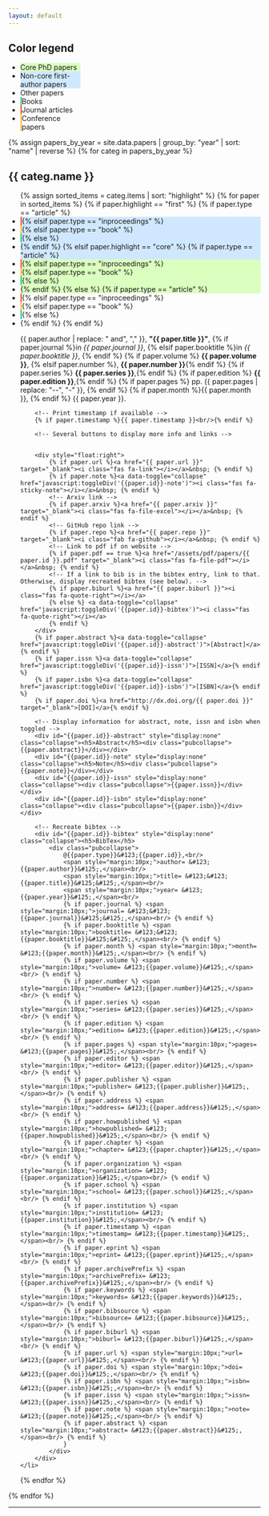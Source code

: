 ```yaml
---
layout: default
---
```


<h2>Color legend</h2>

<div class="pubs"><ul>
<li style="background-color:#daffbe;width:25%"> Core PhD papers </li>
<li style="background-color:#d0e8ff;width:25%"> Non-core first-author papers </li>
<li style="width:25%"> Other papers </li>
<li style="border-left: 3px solid #3BD19C; width:25%"> Books </li>
<li style="border-left: 3px solid #ff6a49; width:25%"> Journal articles </li>
<li style="border-left: 3px solid #ffbe55; width:25%"> Conference papers </li>
</ul></div>

<!-- Group papers by year, display in reverse order (most recent first) -->
{% assign papers_by_year = site.data.papers | group_by: "year" | sort: "name" | reverse %}
{% for categ in papers_by_year %}
  <h2 id="{{ categ.name }}">{{ categ.name }}</h2> <!-- Display current year -->
  <div class="pubs"><ul>
  <!-- Display each paper, ordered by highlight type: core, first, none. Color code based on core/first, also on paper type: article/proceedings -->
  {% assign sorted_items = categ.items | sort: "highlight" %}
  {% for paper in sorted_items %}
	{% if paper.highlight == "first" %}
		{% if paper.type == "article" %}
			<li style="background-color:#d0e8ff; border-left: 3px solid #ff6a49">
		{% elsif paper.type == "inproceedings" %}
			<li style="background-color:#d0e8ff; border-left: 3px solid #ffbe55">
		{% elsif paper.type == "book" %}
			<li style="background-color:#d0e8ff; border-left: 3px solid #3BD19C">
		{% else %}
			<li style="background-color:#d0e8ff">
		{% endif %}
	{% elsif paper.highlight == "core" %}
		{% if paper.type == "article" %}
			<li style="background-color:#daffbe; border-left: 3px solid #ff6a49">
		{% elsif paper.type == "inproceedings" %}
			<li style="background-color:#daffbe; border-left: 3px solid #ffbe55">
		{% elsif paper.type == "book" %}
			<li style="background-color:#daffbe; border-left: 3px solid #3BD19C">
		{% else %}
			<li style="background-color:#daffbe">
		{% endif %}
	{% else %}
		{% if paper.type == "article" %}
			<li style="border-left: 3px solid #ff6a49">
		{% elsif paper.type == "inproceedings" %}
			<li style="border-left: 3px solid #ffbe55">
		{% elsif paper.type == "book" %}
			<li style="border-left: 3px solid #3BD19C">
		{% else %}
			<li>
		{% endif %}
	{% endif %}
		<!-- Display citation, IEEE style -->
		<p>
			{{ paper.author | replace: " and", "," }},
			<b>"{{ paper.title }}"</b>, 
			{% if paper.journal %}in  <em>{{ paper.journal }}</em>, {% elsif paper.booktitle %}in <em>{{ paper.booktitle }}</em>, {% endif %}
			{% if paper.volume %} <strong>{{ paper.volume }}</strong>, {% elsif paper.number %}, <strong>{{ paper.number }}</strong>{% endif %}
			{% if paper.series %} <strong>{{ paper.series }}</strong>,{% endif %}
			{% if paper.edition %} <strong>{{ paper.edition }}</strong>,{% endif %}
			{% if paper.pages %} pp. {{ paper.pages | replace: "--", "-" }}, {% endif %}
			{% if paper.month %}{{ paper.month }}, {% endif %} {{ paper.year }}.
		</p>
		
		<!-- Print timestamp if available -->
		{% if paper.timestamp %}{{ paper.timestamp }}<br/>{% endif %}

		<!-- Several buttons to display more info and links -->
		
		
		<div style="float:right">
			{% if paper.url %}<a href="{{ paper.url }}" target="_blank"><i class="fas fa-link"></i></a>&nbsp; {% endif %}
			{% if paper.note %}<a data-toggle="collapse" href="javascript:toggleDiv('{{paper.id}}-note')"><i class="fas fa-sticky-note"></i></a>&nbsp; {% endif %}
			<!-- Arxiv link -->
			{% if paper.arxiv %}<a href="{{ paper.arxiv }}" target="_blank"><i class="fas fa-file-excel"></i></a>&nbsp; {% endif %}
			<!-- GitHub repo link -->
			{% if paper.repo %}<a href="{{ paper.repo }}" target="_blank"><i class="fab fa-github"></i></a>&nbsp; {% endif %}
			<!-- Link to pdf if on website -->
			{% if paper.pdf == true %}<a href="/assets/pdf/papers/{{ paper.id }}.pdf" target="_blank"><i class="fas fa-file-pdf"></i></a>&nbsp; {% endif %}
			<!-- If a link to bib is in the bibtex entry, link to that. Otherwise, display recreated bibtex (see below). -->
			{% if paper.biburl %}<a href="{{ paper.biburl }}"><i class="fas fa-quote-right"></i></a> 
			{% else %} <a data-toggle="collapse" href="javascript:toggleDiv('{{paper.id}}-bibtex')"><i class="fas fa-quote-right"></i></a> 
			{% endif %}
		</div> 
		{% if paper.abstract %}<a data-toggle="collapse" href="javascript:toggleDiv('{{paper.id}}-abstract')">[Abstract]</a>{% endif %}
		{% if paper.issn %}<a data-toggle="collapse" href="javascript:toggleDiv('{{paper.id}}-issn')">[ISSN]</a>{% endif %}
		{% if paper.isbn %}<a data-toggle="collapse" href="javascript:toggleDiv('{{paper.id}}-isbn')">[ISBN]</a>{% endif %}
		{% if paper.doi %}<a href="http://dx.doi.org/{{ paper.doi }}" target="_blank">[DOI]</a>{% endif %}
		
		<!-- Display information for abstract, note, issn and isbn when toggled -->
		<div id="{{paper.id}}-abstract" style="display:none" class="collapse"><h5>Abstract</h5><div class="pubcollapse">{{paper.abstract}}</div></div>
		<div id="{{paper.id}}-note" style="display:none" class="collapse"><h5>Note</h5><div class="pubcollapse">{{paper.note}}</div></div>
		<div id="{{paper.id}}-issn" style="display:none" class="collapse"><div class="pubcollapse">{{paper.issn}}</div></div>
		<div id="{{paper.id}}-isbn" style="display:none" class="collapse"><div class="pubcollapse">{{paper.isbn}}</div></div>
		
		<!-- Recreate bibtex -->
		<div id="{{paper.id}}-bibtex" style="display:none" class="collapse"><h5>BibTex</h5>
			<div class="pubcollapse">
				@{{paper.type}}&#123;{{paper.id}},<br/>
				<span style="margin:10px;">author= &#123;{{paper.author}}&#125;,</span><br/>
				<span style="margin:10px;">title= &#123;&#123;{{paper.title}}&#125;&#125;,</span><br/>
				<span style="margin:10px;">year= &#123;{{paper.year}}&#125;,</span><br/>
				{% if paper.journal %} <span style="margin:10px;">journal= &#123;&#123;{{paper.journal}}&#125;&#125;,</span><br/> {% endif %}
				{% if paper.booktitle %} <span style="margin:10px;">booktitle= &#123;&#123;{{paper.booktitle}}&#125;&#125;,</span><br/> {% endif %}
				{% if paper.month %} <span style="margin:10px;">month= &#123;{{paper.month}}&#125;,</span><br/> {% endif %}
				{% if paper.volume %} <span style="margin:10px;">volume= &#123;{{paper.volume}}&#125;,</span><br/> {% endif %}
				{% if paper.number %} <span style="margin:10px;">number= &#123;{{paper.number}}&#125;,</span><br/> {% endif %}
				{% if paper.series %} <span style="margin:10px;">series= &#123;{{paper.series}}&#125;,</span><br/> {% endif %}
				{% if paper.edition %} <span style="margin:10px;">edition= &#123;{{paper.edition}}&#125;,</span><br/> {% endif %}
				{% if paper.pages %} <span style="margin:10px;">pages= &#123;{{paper.pages}}&#125;,</span><br/> {% endif %}
				{% if paper.editor %} <span style="margin:10px;">editor= &#123;{{paper.editor}}&#125;,</span><br/> {% endif %}
				{% if paper.publisher %} <span style="margin:10px;">publisher= &#123;{{paper.publisher}}&#125;,</span><br/> {% endif %}
				{% if paper.address %} <span style="margin:10px;">address= &#123;{{paper.address}}&#125;,</span><br/> {% endif %}
				{% if paper.howpublished %} <span style="margin:10px;">howpublished= &#123;{{paper.howpublished}}&#125;,</span><br/> {% endif %}
				{% if paper.chapter %} <span style="margin:10px;">chapter= &#123;{{paper.chapter}}&#125;,</span><br/> {% endif %}
				{% if paper.organization %} <span style="margin:10px;">organization= &#123;{{paper.organization}}&#125;,</span><br/> {% endif %}
				{% if paper.school %} <span style="margin:10px;">school= &#123;{{paper.school}}&#125;,</span><br/> {% endif %}
				{% if paper.institution %} <span style="margin:10px;">institution= &#123;{{paper.institution}}&#125;,</span><br/> {% endif %}
				{% if paper.timestamp %} <span style="margin:10px;">timestamp= &#123;{{paper.timestamp}}&#125;,</span><br/> {% endif %}
				{% if paper.eprint %} <span style="margin:10px;">eprint= &#123;{{paper.eprint}}&#125;,</span><br/> {% endif %}
				{% if paper.archivePrefix %} <span style="margin:10px;">archivePrefix= &#123;{{paper.archivePrefix}}&#125;,</span><br/> {% endif %}
				{% if paper.keywords %} <span style="margin:10px;">keywords= &#123;{{paper.keywords}}&#125;,</span><br/> {% endif %}
				{% if paper.bibsource %} <span style="margin:10px;">bibsource= &#123;{{paper.bibsource}}&#125;,</span><br/> {% endif %}
				{% if paper.biburl %} <span style="margin:10px;">biburl= &#123;{{paper.biburl}}&#125;,</span><br/> {% endif %}
				{% if paper.url %} <span style="margin:10px;">url= &#123;{{paper.url}}&#125;,</span><br/> {% endif %}
				{% if paper.doi %} <span style="margin:10px;">doi= &#123;{{paper.doi}}&#125;,</span><br/> {% endif %}
				{% if paper.isbn %} <span style="margin:10px;">isbn= &#123;{{paper.isbn}}&#125;,</span><br/> {% endif %}
				{% if paper.issn %} <span style="margin:10px;">issn= &#123;{{paper.issn}}&#125;,</span><br/> {% endif %}
				{% if paper.note %} <span style="margin:10px;">note= &#123;{{paper.note}}&#125;,</span><br/> {% endif %}
				{% if paper.abstract %} <span style="margin:10px;">abstract= &#123;{{paper.abstract}}&#125;,</span><br/> {% endif %}
				}
			</div>
		</div>
	</li>
  {% endfor %}
  </ul></div>
{% endfor %}

<!---
### [](#header-3)Under review
MoBoGDL
-->


<hr> 

<div class="contactfooter"><a href="mailto:r.d.gaina@qmul.ac.uk"><i class="fas fa-envelope"></i></a> <a href="https://www.researchgate.net/profile/Raluca_Gaina"><i class="fab fa-researchgate"></i></a> <a href="https://scholar.google.co.uk/citations?user=tC5klQYAAAAJ"><i class="fab fa-google"></i></a> <a href="https://www.linkedin.com/in/raluca-gaina-347518114/"><i class="fab fa-linkedin"></i></a> <a href="https://twitter.com/b_gum22"><i class="fab fa-twitter"></i></a> <a href="https://publists.qmul.ac.uk/userprofile.html?uid=41431&em=false"><i class="fas fa-archive"></i></a></div>
